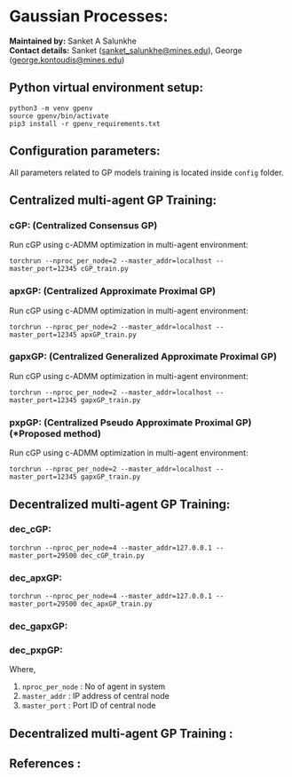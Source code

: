 # Gaussian Processes:

**Maintained by:** Sanket A Salunkhe  
**Contact details:** Sanket (sanket_salunkhe@mines.edu), George (george.kontoudis@mines.edu)

<!-- -------------------------------------------------------------------------------------- -->

## Python virtual environment setup:

```
python3 -m venv gpenv
source gpenv/bin/activate
pip3 install -r gpenv_requirements.txt
```


<!-- -------------------------------------------------------------------------------------- -->

## Configuration parameters:

All parameters related to GP models training is located inside `config` folder.


<!-- -------------------------------------------------------------------------------------- -->


## Centralized multi-agent GP Training:
### cGP: (Centralized Consensus GP)
Run  cGP using c-ADMM optimization in multi-agent environment:

```
torchrun --nproc_per_node=2 --master_addr=localhost --master_port=12345 cGP_train.py
```
<!-- 
Or
```
python3 -m torch.distributed.launch --nproc_per_node=2 --master_addr=localhost --master_port=12345 cgp_train.py
``` -->

### apxGP: (Centralized Approximate Proximal GP)
Run  cGP using c-ADMM optimization in multi-agent environment:

```
torchrun --nproc_per_node=2 --master_addr=localhost --master_port=12345 apxGP_train.py
```

### gapxGP: (Centralized Generalized Approximate Proximal GP)
Run  cGP using c-ADMM optimization in multi-agent environment:

```
torchrun --nproc_per_node=2 --master_addr=localhost --master_port=12345 gapxGP_train.py
```

### pxpGP: (Centralized Pseudo Approximate Proximal GP) (*Proposed method)
Run  cGP using c-ADMM optimization in multi-agent environment:

```
torchrun --nproc_per_node=2 --master_addr=localhost --master_port=12345 gapxGP_train.py
```

## Decentralized multi-agent GP Training:
### dec_cGP: 

```
torchrun --nproc_per_node=4 --master_addr=127.0.0.1 --master_port=29500 dec_cGP_train.py 
```

### dec_apxGP:

```
torchrun --nproc_per_node=4 --master_addr=127.0.0.1 --master_port=29500 dec_apxGP_train.py 
```

### dec_gapxGP:


### dec_pxpGP:



Where,

1. `nproc_per_node` : No of agent in system
2. `master_addr` :  IP address of central node
3. `master_port` : Port ID of central node


<!-- -------------------------------------------------------------------------------------- -->

## Decentralized multi-agent GP Training :



<!-- -------------------------------------------------------------------------------------- -->

## References :